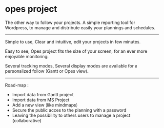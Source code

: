 # opes project

The other way to follow your projects.
A simple reporting tool for Wordpress, to manage and distribute easily your plannings and schedules.


 --------


Simple to use, 
Clear and intuitive, edit your projects in few minutes.

Easy to see, 
Opes project fits the size of your screen, for an ever more enjoyable monitoring.

Several tracking modes, 
Several display modes are available for a personalized follow (Gantt or Opes view).


 --------

 
Road-map :
 - Import data from Gantt project
 - Import data from MS Project
 - Add a new view (like mindmaps)
 - Secure the public acces to the planning with a password
 - Leaving the possibility to others users to manage a project (collaborative)